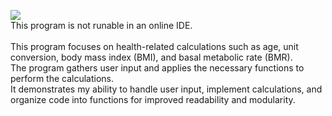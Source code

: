 <img src="https://img.shields.io/badge/TKINTER%202D SCENE-purple?label=py"> <br>
This program is not runable in an online IDE.
<br>
<br>
This program focuses on health-related calculations such as age, unit conversion, body mass index (BMI), and basal metabolic rate (BMR).<br>
The program gathers user input and applies the necessary functions to perform the calculations.<br>
It demonstrates my ability to handle user input, implement calculations, and organize code into functions for improved readability and modularity.
